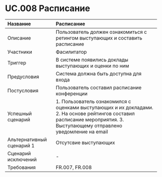 # UC.008 Расписание
<!-- Подробное описание сценария использования системы с привязкой к ролям участников и задействованным бизнес-сущностям 
https://confluence.mts.ru/pages/viewpage.action?pageId=375782119 
-->
| Название | Расписание |
|:---------------------------|:------|
| Описание | Пользователь должен ознакомиться с ретингом выступающих и составить расписание|
| Участники | Фасилитатор |
| Триггер | В системе появились доклады выступающих и оценки по ним |
| Предусловия | Система должна быть доступна для входа |
| Постусловия | Пользователь  составил расписание конференции |
| Успешный сценарий | 1. Пользователь ознакомился с оценками выступающих и их докладами. 2. На основе рейтингов составил расписание мероприятия. 3. Выступающему отправлено уведомление на email  |
| Альтернативный сценарий 1 | Отсутсвие выступающих |
| Сценарий исключений | - |
| Требования | FR.007, FR.008 |
